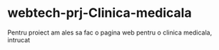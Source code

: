 # webtech-prj-Clinica-medicala

Pentru proiect am ales sa fac o pagina web pentru o clinica medicala, intrucat 